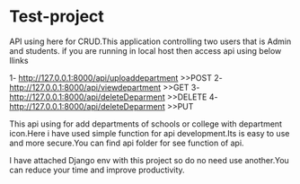 # Test-project
API using here for CRUD.This application controlling two users that is Admin and students.
if you are running in local host then access api using below llinks

1- http://127.0.0.1:8000/api/uploaddepartment  >>POST
2- http://127.0.0.1:8000/api/viewdepartment    >>GET
3- http://127.0.0.1:8000/api/deleteDeparment    >>DELETE
4- http://127.0.0.1:8000/api/deleteDeparment    >>PUT
  
  This api using for add departments of schools or college with department icon.Here i have used simple function for api development.Its is easy to use and more secure.You can find api folder for see function of api.
  
  I have attached Django env with this project so do no need use another.You can reduce your time and improve productivity.

